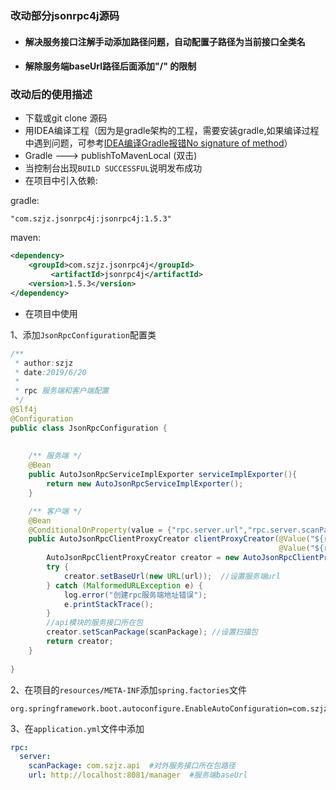 ### 改动部分jsonrpc4j源码  
- #### 解决服务接口注解手动添加路径问题，自动配置子路径为当前接口全类名  
- #### 解除服务端baseUrl路径后面添加"/" 的限制  

### 改动后的使用描述
- 下载或git clone 源码  
- 用IDEA编译工程（因为是gradle架构的工程，需要安装gradle,如果编译过程中遇到问题，可参考[IDEA编译Gradle报错No signature of method](https://github.com/szjzszjz/jsonrpc4j/blob/master/src/main/resources/IDEA%E7%BC%96%E8%AF%91Gradle%E6%8A%A5%E9%94%99No%20signature%20of%20method%20Possible%20solutions%20asVersionComparator.docx)）  
- Gradle ---> publishToMavenLocal (双击)  
- 当控制台出现`BUILD SUCCESSFUL`说明发布成功  
- 在项目中引入依赖:  

gradle:  
```
"com.szjz.jsonrpc4j:jsonrpc4j:1.5.3"  
```  
   maven: 
```xml
<dependency>
    <groupId>com.szjz.jsonrpc4j</groupId>
         <artifactId>jsonrpc4j</artifactId>
    <version>1.5.3</version>
</dependency>
```

- 在项目中使用  

1、添加`JsonRpcConfiguration`配置类
```java
/**
 * author:szjz
 * date:2019/6/20
 * 
 * rpc 服务端和客户端配置
 */
@Slf4j
@Configuration
public class JsonRpcConfiguration {
    
    
    /** 服务端 */
    @Bean
    public AutoJsonRpcServiceImplExporter serviceImplExporter(){
        return new AutoJsonRpcServiceImplExporter();
    }

    /** 客户端 */
    @Bean
    @ConditionalOnProperty(value = {"rpc.server.url","rpc.server.scanPackage"})//两者配置有值的时候才导出客户端
    public AutoJsonRpcClientProxyCreator clientProxyCreator(@Value("${rpc.server.url}") String url,
                                                            @Value("${rpc.server.scanPackage}") String scanPackage){
        AutoJsonRpcClientProxyCreator creator = new AutoJsonRpcClientProxyCreator();
        try {
            creator.setBaseUrl(new URL(url));  //设置服务端url
        } catch (MalformedURLException e) {
            log.error("创建rpc服务端地址错误");
            e.printStackTrace();
        }
        //api模块的服务接口所在包
        creator.setScanPackage(scanPackage); //设置扫描包
        return creator;
    }
    
}
```
2、在项目的`resources/META-INF`添加`spring.factories`文件  
```
org.springframework.boot.autoconfigure.EnableAutoConfiguration=com.szjz.utils.jsonrpc4j.configuration.JsonRpcConfiguration
```

3、在`application.yml`文件中添加  
```yaml
rpc:
  server:
    scanPackage: com.szjz.api  #对外服务接口所在包路径
    url: http://localhost:8081/manager  #服务端baseUrl
```
